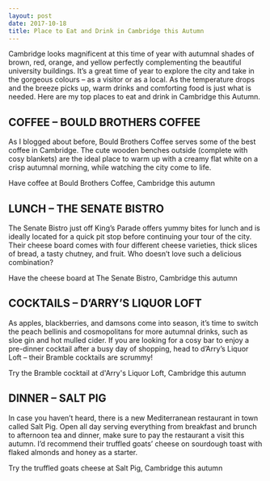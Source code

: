 ```yaml
---
layout: post
date: 2017-10-18
title: Place to Eat and Drink in Cambridge this Autumn
---
```


Cambridge looks magnificent at this time of year with autumnal shades of brown, red, orange, and yellow perfectly complementing the beautiful university buildings. It’s a great time of year to explore the city and take in the gorgeous colours – as a visitor or as a local. As the temperature drops and the breeze picks up, warm drinks and comforting food is just what is needed. Here are my top places to eat and drink in Cambridge this Autumn.

<h2>COFFEE – BOULD BROTHERS COFFEE</h2>
As I blogged about before, Bould Brothers Coffee serves some of the best coffee in Cambridge. The cute wooden benches outside (complete with cosy blankets) are the ideal place to warm up with a creamy flat white on a crisp autumnal morning, while watching the city come to life.

Have coffee at Bould Brothers Coffee, Cambridge this autumn

<h2>LUNCH – THE SENATE BISTRO</h2>
The Senate Bistro just off King’s Parade offers yummy bites for lunch and is ideally located for a quick pit stop before continuing your tour of the city. Their cheese board comes with four different cheese varieties, thick slices of bread, a tasty chutney, and fruit. Who doesn’t love such a delicious combination?

Have the cheese board at The Senate Bistro, Cambridge this autumn

<h2>COCKTAILS – D’ARRY’S LIQUOR LOFT</h2>
As apples, blackberries, and damsons come into season, it’s time to switch the peach bellinis and cosmopolitans for more autumnal drinks, such as sloe gin and hot mulled cider. If you are looking for a cosy bar to enjoy a pre-dinner cocktail after a busy day of shopping, head to d’Arry’s Liquor Loft – their Bramble cocktails are scrummy!

Try the Bramble cocktail at d'Arry's Liquor Loft, Cambridge this autumn

<h2>DINNER – SALT PIG</h2>
In case you haven’t heard, there is a new Mediterranean restaurant in town called Salt Pig. Open all day serving everything from breakfast and brunch to afternoon tea and dinner, make sure to pay the restaurant a visit this autumn. I’d recommend their truffled goats’ cheese on sourdough toast with flaked almonds and honey as a starter.

Try the truffled goats cheese at Salt Pig, Cambridge this autumn
